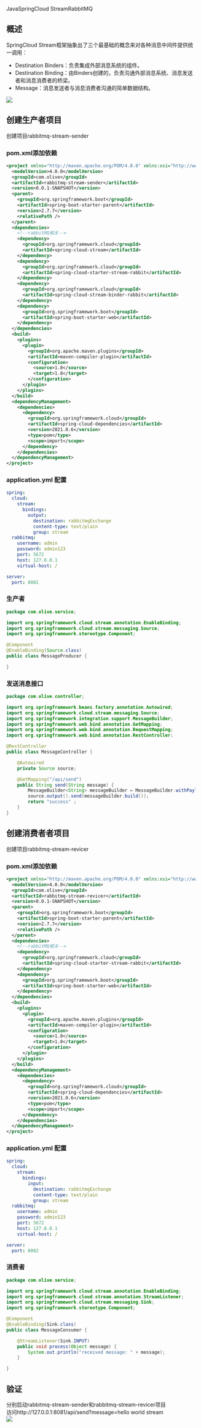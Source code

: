 JavaSpringCloud StreamRabbitMQ
<a name="e9B6p"></a>
## 概述
SpringCloud Stream框架抽象出了三个最基础的概念来对各种消息中间件提供统一调用：

- Destination Binders：负责集成外部消息系统的组件。
- Destination Binding：由Binders创建的，负责沟通外部消息系统、消息发送者和消息消费者的桥梁。
- Message：消息发送者与消息消费者沟通的简单数据结构。

![](https://cdn.nlark.com/yuque/0/2023/png/396745/1682738642600-85474d31-c1cd-4ad2-bce2-44d699b3980d.png#averageHue=%23f5f5f5&clientId=ub489f120-901b-4&from=paste&id=u51e6fb53&originHeight=665&originWidth=760&originalType=url&ratio=2.5&rotation=0&showTitle=false&status=done&style=none&taskId=uf54152d0-5c04-431e-8a89-b4a7cdb6845&title=)
<a name="VT0aO"></a>
## 创建生产者项目
创建项目rabbitmq-stream-sender
<a name="FMxOE"></a>
### pom.xml添加依赖
```xml
<project xmlns="http://maven.apache.org/POM/4.0.0" xmlns:xsi="http://www.w3.org/2001/XMLSchema-instance" xsi:schemaLocation="http://maven.apache.org/POM/4.0.0 https://maven.apache.org/xsd/maven-4.0.0.xsd">
  <modelVersion>4.0.0</modelVersion>
  <groupId>com.olive</groupId>
  <artifactId>rabbitmq-stream-sender</artifactId>
  <version>0.0.1-SNAPSHOT</version>
  <parent>
    <groupId>org.springframework.boot</groupId>
    <artifactId>spring-boot-starter-parent</artifactId>
    <version>2.7.7</version>
    <relativePath />
  </parent>
  <dependencies>
    <!--rabbitMQ相关-->
    <dependency>
      <groupId>org.springframework.cloud</groupId>
      <artifactId>spring-cloud-stream</artifactId>
    </dependency>
    <dependency>
      <groupId>org.springframework.cloud</groupId>
      <artifactId>spring-cloud-starter-stream-rabbit</artifactId>
    </dependency>
    <dependency>
      <groupId>org.springframework.cloud</groupId>
      <artifactId>spring-cloud-stream-binder-rabbit</artifactId>
    </dependency>
    <dependency>
      <groupId>org.springframework.boot</groupId>
      <artifactId>spring-boot-starter-web</artifactId>
    </dependency>
  </dependencies>
  <build>
    <plugins>
      <plugin>
        <groupId>org.apache.maven.plugins</groupId>
        <artifactId>maven-compiler-plugin</artifactId>
        <configuration>
          <source>1.8</source>
          <target>1.8</target>
        </configuration>
      </plugin>
    </plugins>
  </build>
  <dependencyManagement>
    <dependencies>
      <dependency>
        <groupId>org.springframework.cloud</groupId>
        <artifactId>spring-cloud-dependencies</artifactId>
        <version>2021.0.6</version>
        <type>pom</type>
        <scope>import</scope>
      </dependency>
    </dependencies>
  </dependencyManagement>
</project>
```
<a name="w5xEz"></a>
### application.yml 配置
```yaml
spring:
  cloud:
    stream:
      bindings:
        output:
          destination: rabbitmqExchange
          content-type: text/plain
          group: stream
  rabbitmq:
    username: admin
    password: admin123
    port: 5672
    host: 127.0.0.1
    virtual-host: /

server:
  port: 8081
```
<a name="wEhrL"></a>
### 生产者
```java
package com.olive.service;

import org.springframework.cloud.stream.annotation.EnableBinding;
import org.springframework.cloud.stream.messaging.Source;
import org.springframework.stereotype.Component;

@Component
@EnableBinding(Source.class)
public class MessageProducer {

}
```
<a name="zOm3N"></a>
### 发送消息接口
```java
package com.olive.controller;

import org.springframework.beans.factory.annotation.Autowired;
import org.springframework.cloud.stream.messaging.Source;
import org.springframework.integration.support.MessageBuilder;
import org.springframework.web.bind.annotation.GetMapping;
import org.springframework.web.bind.annotation.RequestMapping;
import org.springframework.web.bind.annotation.RestController;

@RestController
public class MessageController {

    @Autowired
    private Source source;

    @GetMapping("/api/send")
    public String send(String message) {
        MessageBuilder<String> messageBuilder = MessageBuilder.withPayload(message);
        source.output().send(messageBuilder.build());
        return "success" ;
    }
}
```
<a name="cYYsx"></a>
## 创建消费者者项目
创建项目rabbitmq-stream-revicer
<a name="TyW9x"></a>
### pom.xml添加依赖
```xml
<project xmlns="http://maven.apache.org/POM/4.0.0" xmlns:xsi="http://www.w3.org/2001/XMLSchema-instance" xsi:schemaLocation="http://maven.apache.org/POM/4.0.0 https://maven.apache.org/xsd/maven-4.0.0.xsd">
  <modelVersion>4.0.0</modelVersion>
  <groupId>com.olive</groupId>
  <artifactId>rabbitmq-stream-revicer</artifactId>
  <version>0.0.1-SNAPSHOT</version>
  <parent>
    <groupId>org.springframework.boot</groupId>
    <artifactId>spring-boot-starter-parent</artifactId>
    <version>2.7.7</version>
    <relativePath />
  </parent>
  <dependencies>
    <!--rabbitMQ相关-->
    <dependency>
      <groupId>org.springframework.cloud</groupId>
      <artifactId>spring-cloud-starter-stream-rabbit</artifactId>
    </dependency>
    <dependency>
      <groupId>org.springframework.boot</groupId>
      <artifactId>spring-boot-starter-web</artifactId>
    </dependency>
  </dependencies>
  <build>
    <plugins>
      <plugin>
        <groupId>org.apache.maven.plugins</groupId>
        <artifactId>maven-compiler-plugin</artifactId>
        <configuration>
          <source>1.8</source>
          <target>1.8</target>
        </configuration>
      </plugin>
    </plugins>
  </build>
  <dependencyManagement>
    <dependencies>
      <dependency>
        <groupId>org.springframework.cloud</groupId>
        <artifactId>spring-cloud-dependencies</artifactId>
        <version>2021.0.6</version>
        <type>pom</type>
        <scope>import</scope>
      </dependency>
    </dependencies>
  </dependencyManagement>
</project>
```
<a name="fqcSs"></a>
### application.yml 配置
```yaml
spring:
  cloud:
    stream:
      bindings:
        input:
          destination: rabbitmqExchange
          content-type: text/plain
          group: stream
  rabbitmq:
    username: admin
    password: admin123
    port: 5672
    host: 127.0.0.1
    virtual-host: /

server:
  port: 8082
```
<a name="f1Jri"></a>
### 消费者
```java
package com.olive.service;

import org.springframework.cloud.stream.annotation.EnableBinding;
import org.springframework.cloud.stream.annotation.StreamListener;
import org.springframework.cloud.stream.messaging.Sink;
import org.springframework.stereotype.Component;

@Component
@EnableBinding(Sink.class)
public class MessageConsumer {

    @StreamListener(Sink.INPUT)
    public void process(Object message) {
        System.out.println("received message: " + message);
    }

}
```
<a name="ehaLm"></a>
## 验证
分别启动rabbitmq-stream-sender和rabbitmq-stream-revicer项目<br />访问http://127.0.0.1:8081/api/send?message=hello world stream<br />![](https://cdn.nlark.com/yuque/0/2023/png/396745/1682738642561-24b07674-ff7e-4665-b73b-1658644c228a.png#averageHue=%23f8f7f5&clientId=ub489f120-901b-4&from=paste&id=uc9673403&originHeight=296&originWidth=1080&originalType=url&ratio=2.5&rotation=0&showTitle=false&status=done&style=none&taskId=ub76f3759-6b18-40f9-b514-af3dd7afb93&title=)
